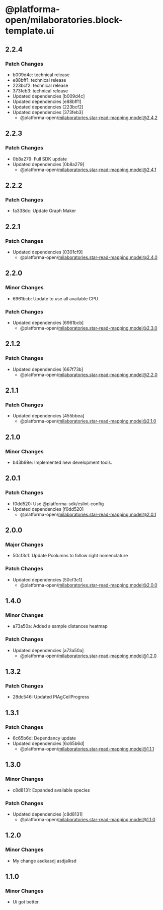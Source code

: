 # @platforma-open/milaboratories.block-template.ui

## 2.2.4

### Patch Changes

- b009d4c: technical release
- e88bff1: technical release
- 223bcf2: technical release
- 373feb3: technical release
- Updated dependencies [b009d4c]
- Updated dependencies [e88bff1]
- Updated dependencies [223bcf2]
- Updated dependencies [373feb3]
  - @platforma-open/milaboratories.star-read-mapping.model@2.4.2

## 2.2.3

### Patch Changes

- 0b8a279: Full SDK update
- Updated dependencies [0b8a279]
  - @platforma-open/milaboratories.star-read-mapping.model@2.4.1

## 2.2.2

### Patch Changes

- fa338dc: Update Graph Maker

## 2.2.1

### Patch Changes

- Updated dependencies [0301cf9]
  - @platforma-open/milaboratories.star-read-mapping.model@2.4.0

## 2.2.0

### Minor Changes

- 6961bcb: Update to use all available CPU

### Patch Changes

- Updated dependencies [6961bcb]
  - @platforma-open/milaboratories.star-read-mapping.model@2.3.0

## 2.1.2

### Patch Changes

- Updated dependencies [667f73b]
  - @platforma-open/milaboratories.star-read-mapping.model@2.2.0

## 2.1.1

### Patch Changes

- Updated dependencies [455bbea]
  - @platforma-open/milaboratories.star-read-mapping.model@2.1.0

## 2.1.0

### Minor Changes

- b43b99e: Implemented new development tools.

## 2.0.1

### Patch Changes

- f0dd520: Use @platforma-sdk/eslint-config
- Updated dependencies [f0dd520]
  - @platforma-open/milaboratories.star-read-mapping.model@2.0.1

## 2.0.0

### Major Changes

- 50cf3c1: Update Pcolumns to follow right nomenclature

### Patch Changes

- Updated dependencies [50cf3c1]
  - @platforma-open/milaboratories.star-read-mapping.model@2.0.0

## 1.4.0

### Minor Changes

- a73a50a: Added a sample distances heatmap

### Patch Changes

- Updated dependencies [a73a50a]
  - @platforma-open/milaboratories.star-read-mapping.model@1.2.0

## 1.3.2

### Patch Changes

- 28dc546: Updated PlAgCellProgress

## 1.3.1

### Patch Changes

- 6c65b6d: Dependancy update
- Updated dependencies [6c65b6d]
  - @platforma-open/milaboratories.star-read-mapping.model@1.1.1

## 1.3.0

### Minor Changes

- c8d8131: Expanded available species

### Patch Changes

- Updated dependencies [c8d8131]
  - @platforma-open/milaboratories.star-read-mapping.model@1.1.0

## 1.2.0

### Minor Changes

- My change asdkasdj asdjalksd

## 1.1.0

### Minor Changes

- Ui got better.
